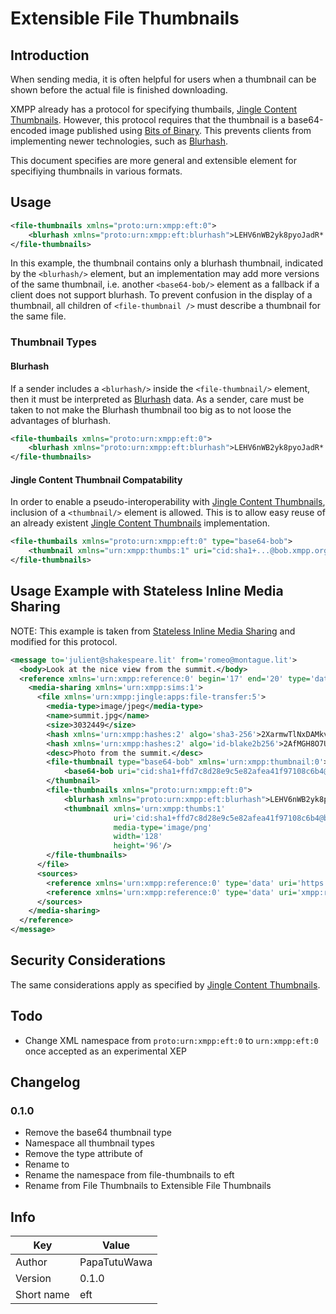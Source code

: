 # Extensible File Thumbnails
## Introduction

When sending media, it is often helpful for users when a thumbnail can be shown before the
actual file is finished downloading.

XMPP already has a protocol for specifying thumbails, [Jingle Content Thumbnails](https://xmpp.org/extensions/xep-0264.html).
However, this protocol requires that the thumbnail is a base64-encoded image published using
[Bits of Binary](https://xmpp.org/extensions/xep-0231.html). This prevents clients from implementing newer technologies, such as
[Blurhash](https://github.com/woltapp/blurhash).

This document specifies are more general and extensible element for specifiying thumbnails in various formats.

## Usage

```xml
<file-thumbnails xmlns="proto:urn:xmpp:eft:0">
	<blurhash xmlns="proto:urn:xmpp:eft:blurhash">LEHV6nWB2yk8pyoJadR*.7kCMdnj</blurhash>
</file-thumbnails>
```

In this example, the thumbnail contains only a blurhash thumbnail, indicated by the `<blurhash/>` element, but an implementation
may add more versions of the same thumbnail, i.e. another `<base64-bob/>` element as a fallback if a client does not support
blurhash. To prevent confusion in the display of a thumbnail, all children of `<file-thumbnail />` must describe a thumbnail
for the same file.

### Thumbnail Types
#### Blurhash

If a sender includes a `<blurhash/>` inside the `<file-thumbnail/>` element, then it must be interpreted as
[Blurhash](https://github.com/woltapp/blurhash) data. As a sender, care must be taken to not make the Blurhash
thumbnail too big as to not loose the advantages of blurhash.

```xml
<file-thumbails xmlns="proto:urn:xmpp:eft:0">
	<blurhash xmlns="proto:urn:xmpp:eft:blurhash">LEHV6nWB2yk8pyoJadR*.7kCMdnj</blurhash>
</file-thumbnails>
```

#### Jingle Content Thumbnail Compatability

In order to enable a pseudo-interoperability with [Jingle Content Thumbnails](https://xmpp.org/extensions/xep-0264.html), inclusion of a
`<thumbnail/>` element is allowed. This is to allow easy reuse of an already existent [Jingle Content Thumbnails](https://xmpp.org/extensions/xep-0264.html)
implementation.

```xml
<file-thumbails xmlns="proto:urn:xmpp:eft:0" type="base64-bob">
	<thumbnail xmlns="urn:xmpp:thumbs:1" uri="cid:sha1+...@bob.xmpp.org" media-type="image/png" width="128" height="96" />
</file-thumbnails>
```

## Usage Example with Stateless Inline Media Sharing

NOTE: This example is taken from [Stateless Inline Media Sharing](https://xmpp.org/extensions/xep-0385.html) and modified for this protocol.

```xml
<message to='julient@shakespeare.lit' from='romeo@montague.lit'>
  <body>Look at the nice view from the summit.</body>
  <reference xmlns='urn:xmpp:reference:0' begin='17' end='20' type='data'>
    <media-sharing xmlns='urn:xmpp:sims:1'>
      <file xmlns='urn:xmpp:jingle:apps:file-transfer:5'>
        <media-type>image/jpeg</media-type>
        <name>summit.jpg</name>
        <size>3032449</size>
        <hash xmlns='urn:xmpp:hashes:2' algo='sha3-256'>2XarmwTlNxDAMkvymloX3S5+VbylNrJt/l5QyPa+YoU=</hash>
        <hash xmlns='urn:xmpp:hashes:2' algo='id-blake2b256'>2AfMGH8O7UNPTvUVAM9aK13mpCY=</hash>
        <desc>Photo from the summit.</desc>
        <file-thumbnail type="base64-bob" xmlns='urn:xmpp:thumbnail:0'>
			<base64-bob uri="cid:sha1+ffd7c8d28e9c5e82afea41f97108c6b4@bob.xmpp.org" media-type="image/png" width="128" height="96" />
		</thumbnail>
        <file-thumbnails xmlns="proto:urn:xmpp:eft:0">
		  	<blurhash xmlns="proto:urn:xmpp:eft:blurhash">LEHV6nWB2yk8pyoJadR*.7kCMdnj</blurhash>
			<thumbnail xmlns='urn:xmpp:thumbs:1'
                       uri='cid:sha1+ffd7c8d28e9c5e82afea41f97108c6b4@bob.xmpp.org'
                       media-type='image/png'
                       width='128'
                       height='96'/>
		</file-thumbnails>
      </file>
      <sources>
        <reference xmlns='urn:xmpp:reference:0' type='data' uri='https://download.montague.lit/4a771ac1-f0b2-4a4a-9700-f2a26fa2bb67/summit.jpg' />
        <reference xmlns='urn:xmpp:reference:0' type='data' uri='xmpp:romeo@montague.lit/resource?jingle;id=9559976B-3FBF-4E7E-B457-2DAA225972BB' />
      </sources>
    </media-sharing>
  </reference>
</message>
```

## Security Considerations

The same considerations apply as specified by [Jingle Content Thumbnails](https://xmpp.org/extensions/xep-0264.html).

## Todo

- Change XML namespace from `proto:urn:xmpp:eft:0` to `urn:xmpp:eft:0` once accepted as an experimental XEP

## Changelog
### 0.1.0

- Remove the base64 thumbnail type
- Namespace all thumbnail types
- Remove the type attribute of <file-thumbnail/>
- Rename <file-thumbnail/> to <file-thumbnails/>
- Rename the namespace from file-thumbnails to eft
- Rename from File Thumbnails to Extensible File Thumbnails

## Info

| Key | Value |
| --- | --- |
| Author | PapaTutuWawa |
| Version | 0.1.0 |
| Short name | eft |
